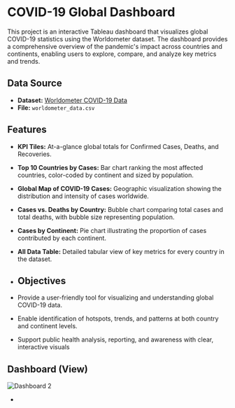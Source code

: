 # COVID-19 Global Dashboard

This project is an interactive Tableau dashboard that visualizes global COVID-19 statistics using the Worldometer dataset. The dashboard provides a comprehensive overview of the pandemic's impact across countries and continents, enabling users to explore, compare, and analyze key metrics and trends.


## Data Source

- **Dataset:** [Worldometer COVID-19 Data](https://www.worldometers.info/coronavirus/)
- **File:** `worldometer_data.csv`


## Features

- **KPI Tiles:** At-a-glance global totals for Confirmed Cases, Deaths, and Recoveries.
- **Top 10 Countries by Cases:** Bar chart ranking the most affected countries, color-coded by continent and sized by population.
- **Global Map of COVID-19 Cases:** Geographic visualization showing the distribution and intensity of cases worldwide.
- **Cases vs. Deaths by Country:** Bubble chart comparing total cases and total deaths, with bubble size representing population.
- **Cases by Continent:** Pie chart illustrating the proportion of cases contributed by each continent.
- **All Data Table:** Detailed tabular view of key metrics for every country in the dataset.

- ## Objectives

- Provide a user-friendly tool for visualizing and understanding global COVID-19 data.
- Enable identification of hotspots, trends, and patterns at both country and continent levels.
- Support public health analysis, reporting, and awareness with clear, interactive visuals

## Dashboard (View)

![Dashboard 2](https://github.com/user-attachments/assets/fc5d9035-35b2-46af-80dc-8bef4031c72b)



- 

